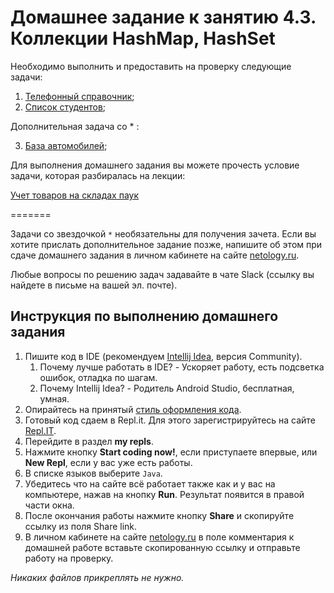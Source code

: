 # Домашнее задание к занятию 4.3. Коллекции HashMap, HashSet

Необходимо выполнить и предоставить на проверку следующие задачи:

1. [Телефонный справочник](4.3.1.);
2. [Список студентов](4.3.2.);

Дополнительная задача со * :

3. [База автомобилей](4.3.3.);

Для выполнения домашнего задания вы можете прочесть условие задачи, которая разбиралась на лекции:

[Учет товаров на складах паук](4.3.4.)

=======

Задачи со звездочкой `*` необязательны для получения зачета.
Если вы хотите прислать дополнительное задание позже, напишите об этом при сдаче домашнего задания в личном кабинете на сайте [netology.ru](https://netology.ru).

Любые вопросы по решению задач задавайте в чате Slack (ссылку вы найдете в письме на вашей эл. почте).


## Инструкция по выполнению домашнего задания

1. Пишите код в IDE (рекомендуем [Intellij Idea](https://www.jetbrains.com/idea/download/), версия Community).
    1. Почему лучше работать в IDE? - Ускоряет работу, есть подсветка ошибок, отладка по шагам.
    3. Почему Intellij Idea? - Родитель Android Studio, бесплатная, умная.
3. Опирайтесь на принятый [стиль оформления кода](https://github.com/netology-code/codestyle/blob/master/java/README.md).
4. Готовый код сдаем в Repl.it. 
Для этого зарегистрируйтесь на сайте [Repl.IT](http://repl.it/).
6. Перейдите в раздел **my repls**.
7. Нажмите кнопку **Start coding now!**, если приступаете впервые, или **New Repl**, если у вас уже есть работы.
8. В списке языков выберите `Java`.
9. Убедитесь что на сайте всё работает также как и у вас на компьютере, нажав на кнопку **Run**. Результат появится в правой части окна.
10. После окончания работы нажмите кнопку **Share** и скопируйте ссылку из поля Share link.
11. В личном кабинете на сайте [netology.ru](http://netology.ru/) в поле комментария к домашней работе вставьте скопированную ссылку и отправьте работу на проверку.

*Никаких файлов прикреплять не нужно.*
